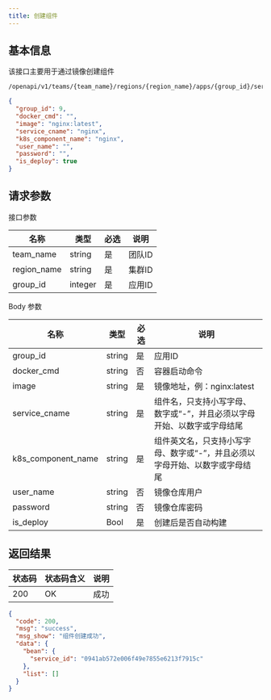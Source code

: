 ```yaml
---
title: 创建组件
---
```


## 基本信息

该接口主要用于通过镜像创建组件

```bash title="请求路径"
/openapi/v1/teams/{team_name}/regions/{region_name}/apps/{group_id}/services
```

```json title="Body 请求体示例"
{
  "group_id": 9,
  "docker_cmd": "",
  "image": "nginx:latest",
  "service_cname": "nginx",
  "k8s_component_name": "nginx", 
  "user_name": "",
  "password": "",
  "is_deploy": true 
}
```

## 请求参数

接口参数

| 名称        | 类型    | 必选 | 说明   |
| ----------- | ------- | ---- | ------ |
| team_name   |  string  | 是   | 团队ID |
| region_name | string  | 是   | 集群ID |
| group_id    |  integer | 是   | 应用ID |

Body 参数

| 名称               | 类型   | 必选 | 说明                                                         |
| ------------------ | ------ | ---- | ------------------------------------------------------------ |
| group_id           | string | 是   | 应用ID                                                       |
| docker_cmd         | string | 否   | 容器启动命令                                                 |
| image              | string | 是   | 镜像地址，例：nginx:latest                                   |
| service_cname      | string | 是   | 组件名，只⽀持⼩写字⺟、数字或“-”，并且必须以字⺟开始、以数字或字⺟结尾 |
| k8s_component_name | string | 是   | 组件英文名，只⽀持⼩写字⺟、数字或“-”，并且必须以字⺟开始、以数字或字⺟结尾 |
| user_name          | string | 否   | 镜像仓库用户                                                 |
| password           | string | 否   | 镜像仓库密码                                                 |
| is_deploy          | Bool   | 是   | 创建后是否自动构建                                           |



## 返回结果

| 状态码 | 状态码含义 | 说明 |
| ------ | ---------- | ---- |
| 200    | OK         | 成功 |

```json
{
  "code": 200,
  "msg": "success",
  "msg_show": "组件创建成功", 
  "data": {
    "bean": {
      "service_id": "0941ab572e006f49e7855e6213f7915c" 
    },
    "list": [] 
  }
}
```

